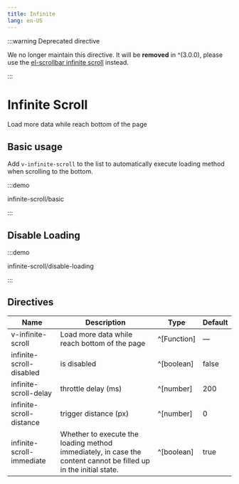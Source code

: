 ```yaml
---
title: Infinite
lang: en-US
---
```


:::warning Deprecated directive

We no longer maintain this directive. It will be **removed** in ^(3.0.0), please use the [el-scrollbar infinite scroll](./scrollbar#infinite-scroll) instead.

:::

# Infinite Scroll

Load more data while reach bottom of the page

## Basic usage

Add `v-infinite-scroll` to the list to automatically execute loading method when scrolling to the bottom.

:::demo

infinite-scroll/basic

:::

## Disable Loading

:::demo

infinite-scroll/disable-loading

:::

## Directives

| Name                      | Description                                                                                                      | Type        | Default |
| ------------------------- | ---------------------------------------------------------------------------------------------------------------- | ----------- | ------- |
| v-infinite-scroll         | Load more data while reach bottom of the page                                                                    | ^[Function] | —       |
| infinite-scroll-disabled  | is disabled                                                                                                      | ^[boolean]  | false   |
| infinite-scroll-delay     | throttle delay (ms)                                                                                              | ^[number]   | 200     |
| infinite-scroll-distance  | trigger distance (px)                                                                                            | ^[number]   | 0       |
| infinite-scroll-immediate | Whether to execute the loading method immediately, in case the content cannot be filled up in the initial state. | ^[boolean]  | true    |
